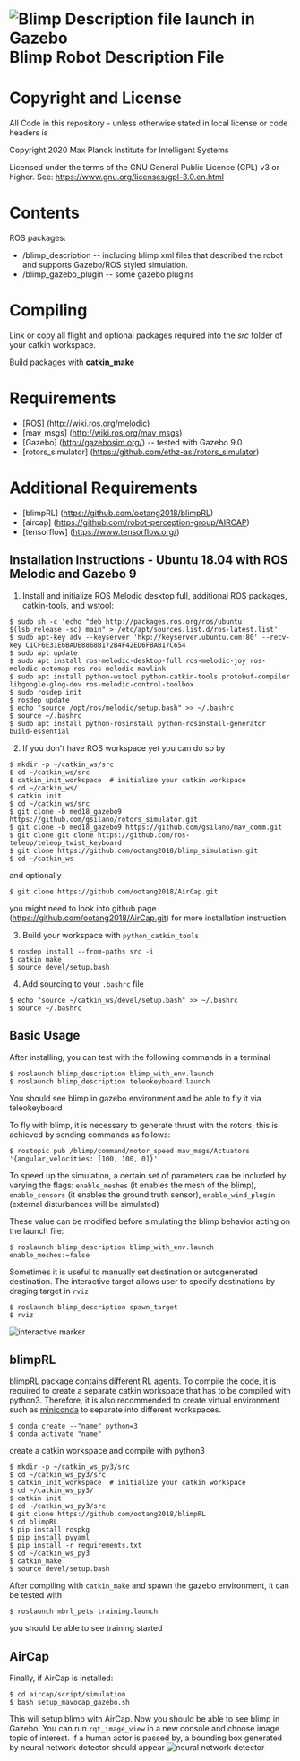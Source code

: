 ![Blimp Description file launch in Gazebo](image/blimp.png)
Blimp Robot Description File 
=================================================================

# Copyright and License

All Code in this repository - unless otherwise stated in local license or code headers is

Copyright 2020 Max Planck Institute for Intelligent Systems

Licensed under the terms of the GNU General Public Licence (GPL) v3 or higher.
See: https://www.gnu.org/licenses/gpl-3.0.en.html


# Contents
ROS packages:

* /blimp_description -- including blimp xml files that described the robot and supports Gazebo/ROS styled simulation. 
* /blimp_gazebo_plugin -- some gazebo plugins

# Compiling
Link or copy all flight and optional packages required into the *src* folder of your catkin workspace.

Build packages with **catkin_make**

# Requirements
* [ROS] (http://wiki.ros.org/melodic) 
* [mav_msgs] (http://wiki.ros.org/mav_msgs)
* [Gazebo] (http://gazebosim.org/) -- tested with Gazebo 9.0
* [rotors_simulator] (https://github.com/ethz-asl/rotors_simulator)

# Additional Requirements
* [blimpRL] (https://github.com/ootang2018/blimpRL)
* [aircap] (https://github.com/robot-perception-group/AIRCAP)
* [tensorflow] (https://www.tensorflow.org/)

Installation Instructions - Ubuntu 18.04 with ROS Melodic and Gazebo 9
---------------------------------------------------------------------------

1. Install and initialize ROS Melodic desktop full, additional ROS packages, catkin-tools, and wstool:

```console
$ sudo sh -c 'echo "deb http://packages.ros.org/ros/ubuntu $(lsb_release -sc) main" > /etc/apt/sources.list.d/ros-latest.list'
$ sudo apt-key adv --keyserver 'hkp://keyserver.ubuntu.com:80' --recv-key C1CF6E31E6BADE8868B172B4F42ED6FBAB17C654
$ sudo apt update
$ sudo apt install ros-melodic-desktop-full ros-melodic-joy ros-melodic-octomap-ros ros-melodic-mavlink
$ sudo apt install python-wstool python-catkin-tools protobuf-compiler libgoogle-glog-dev ros-melodic-control-toolbox
$ sudo rosdep init
$ rosdep update
$ echo "source /opt/ros/melodic/setup.bash" >> ~/.bashrc
$ source ~/.bashrc
$ sudo apt install python-rosinstall python-rosinstall-generator build-essential
```
2. If you don't have ROS workspace yet you can do so by

```console
$ mkdir -p ~/catkin_ws/src
$ cd ~/catkin_ws/src
$ catkin_init_workspace  # initialize your catkin workspace
$ cd ~/catkin_ws/
$ catkin init
$ cd ~/catkin_ws/src
$ git clone -b med18_gazebo9 https://github.com/gsilano/rotors_simulator.git
$ git clone -b med18_gazebo9 https://github.com/gsilano/mav_comm.git
$ git clone git clone https://github.com/ros-teleop/teleop_twist_keyboard
$ git clone https://github.com/ootang2018/blimp_simulation.git
$ cd ~/catkin_ws
```

and optionally
```console
$ git clone https://github.com/ootang2018/AirCap.git

```
you might need to look into github page (https://github.com/ootang2018/AirCap.git) for more installation instruction

3. Build your workspace with `python_catkin_tools` 

```console
$ rosdep install --from-paths src -i
$ catkin_make
$ source devel/setup.bash
```

4. Add sourcing to your `.bashrc` file

```console
$ echo "source ~/catkin_ws/devel/setup.bash" >> ~/.bashrc
$ source ~/.bashrc
```

Basic Usage
----------------------------------------------------------
After installing, you can test with the following commands in a terminal
```console
$ roslaunch blimp_description blimp_with_env.launch  
$ roslaunch blimp_description teleokeyboard.launch 
```
You should see blimp in gazebo environment and be able to fly it via teleokeyboard

To fly with blimp, it is necessary to generate thrust with the rotors, this is achieved by sending commands as follows:
 ```console
$ rostopic pub /blimp/command/motor_speed mav_msgs/Actuators '{angular_velocities: [100, 100, 0]}'
```

To speed up the simulation, a certain set of parameters can be included by varying the flags: 
`enable_meshes` (it enables the mesh of the blimp), `enable_sensors` (it enables the ground truth sensor), `enable_wind_plugin` (external disturbances will be simulated)

These value can be modified before simulating the blimp behavior acting on the launch file:
```console
$ roslaunch blimp_description blimp_with_env.launch enable_meshes:=false
```

Sometimes it is useful to manually set destination or autogenerated destination. The interactive target allows user to specify destinations by draging target in `rviz`

```console
$ roslaunch blimp_description spawn_target
$ rviz
``` 
![interactive marker](image/interactive_marker.png)

blimpRL
----------------------------------------------------------
blimpRL package contains different RL agents. To compile the code, it is required to create a separate catkin workspace that has to be compiled with python3. Therefore, it is also recommended to create virtual environment such as [miniconda](https://docs.conda.io/en/latest/miniconda.html) to separate into different workspaces. 
```console
$ conda create --"name" python=3
$ conda activate "name"
```

create a catkin workspace and compile with python3
```console
$ mkdir -p ~/catkin_ws_py3/src
$ cd ~/catkin_ws_py3/src
$ catkin_init_workspace  # initialize your catkin workspace
$ cd ~/catkin_ws_py3/
$ catkin init
$ cd ~/catkin_ws_py3/src
$ git clone https://github.com/ootang2018/blimpRL
$ cd blimpRL
$ pip install rospkg
$ pip install pyyaml
$ pip install -r requirements.txt
$ cd ~/catkin_ws_py3
$ catkin_make
$ source devel/setup.bash
```

After compiling with `catkin_make` and spawn the gazebo environment, it can be tested with
```console
$ roslaunch mbrl_pets training.launch
```
you should be able to see training started


AirCap
----------------------------------------------------------
Finally, if AirCap is installed:
```console
$ cd aircap/script/simulation
$ bash setup_mavocap_gazebo.sh 
```
This will setup blimp with AirCap. Now you should be able to see blimp in Gazebo. You can run `rqt_image_view` in a new console and choose image topic of interest. If a human actor is passed by, a bounding box generated by neural network detector should appear
![neural network detector](image/nn_detector.png)

